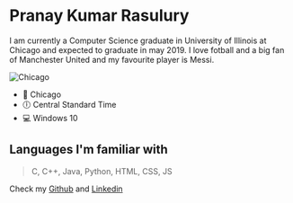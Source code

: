 # Pranay Kumar Rasulury  

I am currently a Computer Science graduate in University of Illinois at Chicago and expected to graduate in may 2019. 
I love fotball and a big fan of Manchester United and my favourite player is Messi.  

![Chicago](https://upload.wikimedia.org/wikipedia/commons/thumb/5/5f/Chicago_from_North_Avenue_Beach_June_2015_panorama_2.jpg/800px-Chicago_from_North_Avenue_Beach_June_2015_panorama_2.jpg)  

* :city_sunset: Chicago  
* :clock6: Central Standard Time  
* :computer: Windows 10  

Languages I'm familiar with
---
> C, C++, Java, Python, HTML, CSS, JS  

Check my [Github](https://github.com/rpranay) and [Linkedin](https://www.linkedin.com/in/rasulurypranay/)

